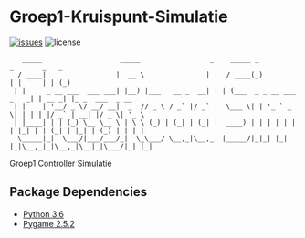 # Groep1-Kruispunt-Simulatie

[![issues](https://img.shields.io/github/issues/Kruispunt/Groep1-Kruispunt-Simulatie.svg)](https://github.com/Kruispunt/Groep1-Kruispunt-Simulatie/issues)
![license](https://img.shields.io/github/license/Kruispunt/Groep1-Kruispunt-Simulatie.svg)

```text
   _____                   _____                 _    _____ _                 _       _   _             
  / ____|                 |  __ \               | |  / ____(_)               | |     | | (_)            
 | |     _ __ ___  ___ ___| |__) |___   __ _  __| | | (___  _ _ __ ___  _   _| | __ _| |_ _  ___  _ __  
 | |    | '__/ _ \/ __/ __|  _  // _ \ / _` |/ _` |  \___ \| | '_ ` _ \| | | | |/ _` | __| |/ _ \| '_ \ 
 | |____| | | (_) \__ \__ \ | \ \ (_) | (_| | (_| |  ____) | | | | | | | |_| | | (_| | |_| | (_) | | | |
  \_____|_|  \___/|___/___/_|  \_\___/ \__,_|\__,_| |_____/|_|_| |_| |_|\__,_|_|\__,_|\__|_|\___/|_| |_|
```

Groep1 Controller Simulatie


## Package Dependencies
- [Python 3.6](https://www.python.org/downloads/release/python-360/)
- [Pygame 2.5.2](https://github.com/pygame/pygame/releases/tag/2.5.2)